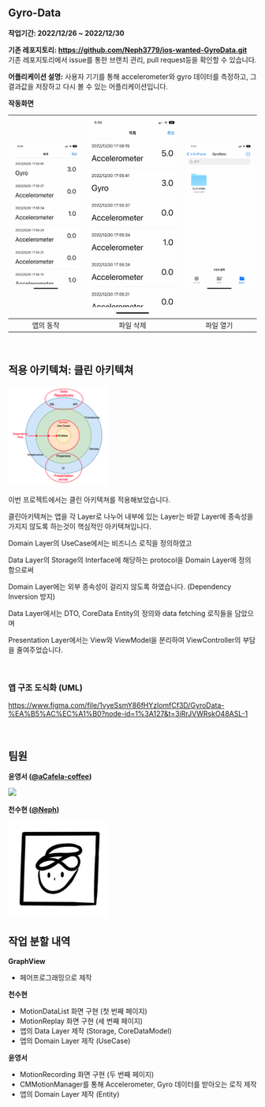 ## Gyro-Data

**작업기간: 2022/12/26 ~ 2022/12/30**

**기존 레포지토리: https://github.com/Neph3779/ios-wanted-GyroData.git**  
기존 레포지토리에서 issue를 통한 브랜치 관리, pull request등을 확인할 수 있습니다.

**어플리케이션 설명:** 사용자 기기를 통해 accelerometer와 gyro 데이터를 측정하고, 그 결과값을 저장하고 다시 볼 수 있는 어플리케이션입니다.

**작동화면**

| <img src="https://raw.githubusercontent.com/Neph3779/Blog-Image/forUpload/img/20221230180424.gif" alt="play+view+measure" style="zoom:50%;" /> | <img src="https://raw.githubusercontent.com/Neph3779/Blog-Image/forUpload/img/20221230180353.gif" alt="fileRemove"  /> | <img src="https://raw.githubusercontent.com/Neph3779/Blog-Image/forUpload/img/20221230180330.gif" alt="fileOpen" style="zoom:50%;" /> |
| :----------------------------------------------------------: | :----------------------------------------------------------: | :----------------------------------------------------------: |
|                          앱의 동작                           |                          파일 삭제                           |                          파일 열기                           |

<br/>

## 적용 아키텍쳐: 클린 아키텍쳐
<img src = "https://raw.githubusercontent.com/Neph3779/Blog-Image/forUpload/img/20221230182257.png" width="40%" height="height 40%">

이번 프로젝트에서는 클린 아키텍쳐를 적용해보았습니다.

클린아키텍쳐는 앱을 각 Layer로 나누어 내부에 있는 Layer는 바깥 Layer에 종속성을 가지지 않도록 하는것이 핵심적인 아키텍쳐입니다.

Domain Layer의 UseCase에서는 비즈니스 로직을 정의하였고

Data Layer의 Storage의 Interface에 해당하는 protocol을 Domain Layer에 정의함으로써

Domain Layer에는 외부 종속성이 걸리지 않도록 하였습니다. (Dependency Inversion 방지)

Data Layer에서는 DTO, CoreData Entity의 정의와 data fetching 로직들을 담았으며

Presentation Layer에서는 View와 ViewModel을 분리하여 ViewController의 부담을 줄여주었습니다.

<br/>

### 앱 구조 도식화 (UML)

https://www.figma.com/file/1vyeSsmY86fHYzlomfCf3D/GyroData-%EA%B5%AC%EC%A1%B0?node-id=1%3A127&t=3iRrJVWRskO48ASL-1

<br/>

## 팀원

**윤영서 ([@aCafela-coffee](https://github.com/aCafela-coffee))**

<img src = "https://user-images.githubusercontent.com/67148595/210053745-af09f692-e613-4923-92fe-5e57639a2035.png" width="40%" height="height 40%">



**천수현 ([@Neph](https://github.com/Neph3779))**

<img src = "https://raw.githubusercontent.com/Neph3779/Blog-Image/forUpload/img/20221230163657.png" width="40%" height="height 40%">

<br/>

## 작업 분할 내역

**GraphView**

- 페어프로그래밍으로 제작

**천수현**

- MotionDataList 화면 구현  (첫 번째 페이지) 
- MotionReplay 화면 구현 (세 번째 페이지)
- 앱의 Data Layer 제작 (Storage, CoreDataModel)
- 앱의 Domain Layer 제작 (UseCase)


**윤영서**

- MotionRecording 화면 구현 (두 번째 페이지)
- CMMotionManager를 통해 Accelerometer, Gyro 데이터를 받아오는 로직 제작
- 앱의 Domain Layer 제작 (Entity)



